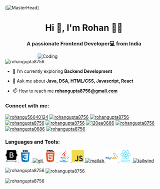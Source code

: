 

[![MasterHead](https://media.licdn.com/dms/image/D4D3DAQG8TO8TotYeuQ/image-scale_191_1128/0/1672032216795?e=1694847600&v=beta&t=kUvTw-hZzuzvkY78W_Dep45h2yIp-XJTjwp8fBbMSYk)]
<h1 align="center">Hi 👋, I'm Rohan 👨‍💻</h1>
<h3 align="center">A passionate Frontend Developer💻 from India</h3>
<img align="right" alt="Coding" width="400" src="https://media.tenor.com/rePDfDWO3XoAAAAd/hacking.gif">

<p align="left"> <img src="https://komarev.com/ghpvc/?username=rohangupta8756&label=Profile%20views&color=0e75b6&style=flat" alt="rohangupta8756" /> </p>

- 🌱 I’m currently exploring **Backend Development**

- 💬 Ask me about **Java, DSA, HTML/CSS, Javascript, React**

- 📫 How to reach me **rohangupta8756@gmail.com**

<h3 align="left">Connect with me:</h3>
<p align="left">
<a href="https://twitter.com/rohangu56040124" target="blank"><img align="center" src="https://raw.githubusercontent.com/rahuldkjain/github-profile-readme-generator/master/src/images/icons/Social/twitter.svg" alt="rohangu56040124" height="30" width="40" /></a>
<a href="https://linkedin.com/in/rohangupta8756" target="blank"><img align="center" src="https://raw.githubusercontent.com/rahuldkjain/github-profile-readme-generator/master/src/images/icons/Social/linked-in-alt.svg" alt="rohangupta8756" height="30" width="40" /></a>
<a href="https://stackoverflow.com/users/rohangupta8756" target="blank"><img align="center" src="https://raw.githubusercontent.com/rahuldkjain/github-profile-readme-generator/master/src/images/icons/Social/stack-overflow.svg" alt="rohangupta8756" height="30" width="40" /></a>
<a href="https://instagram.com/rohangupta8756" target="blank"><img align="center" src="https://raw.githubusercontent.com/rahuldkjain/github-profile-readme-generator/master/src/images/icons/Social/instagram.svg" alt="rohangupta8756" height="30" width="40" /></a>
<a href="https://www.codechef.com/users/rohangupta8756" target="blank"><img align="center" src="https://cdn.jsdelivr.net/npm/simple-icons@3.1.0/icons/codechef.svg" alt="rohangupta8756" height="30" width="40" /></a>
<a href="https://www.hackerrank.com/120ee0686" target="blank"><img align="center" src="https://raw.githubusercontent.com/rahuldkjain/github-profile-readme-generator/master/src/images/icons/Social/hackerrank.svg" alt="120ee0686" height="30" width="40" /></a>
<a href="https://codeforces.com/profile/rohangupta8756" target="blank"><img align="center" src="https://raw.githubusercontent.com/rahuldkjain/github-profile-readme-generator/master/src/images/icons/Social/codeforces.svg" alt="rohangupta8756" height="30" width="40" /></a>
<a href="https://www.leetcode.com/rohangupta0686" target="blank"><img align="center" src="https://raw.githubusercontent.com/rahuldkjain/github-profile-readme-generator/master/src/images/icons/Social/leet-code.svg" alt="rohangupta0686" height="30" width="40" /></a>
<a href="https://auth.geeksforgeeks.org/user/rohangupta8756" target="blank"><img align="center" src="https://raw.githubusercontent.com/rahuldkjain/github-profile-readme-generator/master/src/images/icons/Social/geeks-for-geeks.svg" alt="rohangupta8756" height="30" width="40" /></a>
</p>

<h3 align="left">Languages and Tools:</h3>
<p align="left"> <a href="https://getbootstrap.com" target="_blank" rel="noreferrer"> <img src="https://raw.githubusercontent.com/devicons/devicon/master/icons/bootstrap/bootstrap-plain-wordmark.svg" alt="bootstrap" width="40" height="40"/> </a> <a href="https://www.w3schools.com/css/" target="_blank" rel="noreferrer"> <img src="https://raw.githubusercontent.com/devicons/devicon/master/icons/css3/css3-original-wordmark.svg" alt="css3" width="40" height="40"/> </a> <a href="https://git-scm.com/" target="_blank" rel="noreferrer"> <img src="https://www.vectorlogo.zone/logos/git-scm/git-scm-icon.svg" alt="git" width="40" height="40"/> </a> <a href="https://www.w3.org/html/" target="_blank" rel="noreferrer"> <img src="https://raw.githubusercontent.com/devicons/devicon/master/icons/html5/html5-original-wordmark.svg" alt="html5" width="40" height="40"/> </a> <a href="https://www.java.com" target="_blank" rel="noreferrer"> <img src="https://raw.githubusercontent.com/devicons/devicon/master/icons/java/java-original.svg" alt="java" width="40" height="40"/> </a> <a href="https://developer.mozilla.org/en-US/docs/Web/JavaScript" target="_blank" rel="noreferrer"> <img src="https://raw.githubusercontent.com/devicons/devicon/master/icons/javascript/javascript-original.svg" alt="javascript" width="40" height="40"/> </a> <a href="https://www.mathworks.com/" target="_blank" rel="noreferrer"> <img src="https://upload.wikimedia.org/wikipedia/commons/2/21/Matlab_Logo.png" alt="matlab" width="40" height="40"/> </a> <a href="https://www.mysql.com/" target="_blank" rel="noreferrer"> <img src="https://raw.githubusercontent.com/devicons/devicon/master/icons/mysql/mysql-original-wordmark.svg" alt="mysql" width="40" height="40"/> </a> <a href="https://reactjs.org/" target="_blank" rel="noreferrer"> <img src="https://raw.githubusercontent.com/devicons/devicon/master/icons/react/react-original-wordmark.svg" alt="react" width="40" height="40"/> </a> <a href="https://tailwindcss.com/" target="_blank" rel="noreferrer"> <img src="https://www.vectorlogo.zone/logos/tailwindcss/tailwindcss-icon.svg" alt="tailwind" width="40" height="40"/> </a> </p>

<p><img align="left" src="https://github-readme-stats.vercel.app/api/top-langs?username=rohangupta8756&show_icons=true&locale=en&layout=compact" alt="rohangupta8756" /></p>

<p>&nbsp;<img align="center" src="https://github-readme-stats.vercel.app/api?username=rohangupta8756&show_icons=true&locale=en" alt="rohangupta8756" /></p>

<p><img align="center" src="https://github-readme-streak-stats.herokuapp.com/?user=rohangupta8756&" alt="rohangupta8756" /></p>

